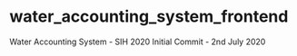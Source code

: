 # water_accounting_system_frontend
Water Accounting System - SIH 2020
Initial Commit - 2nd July 2020